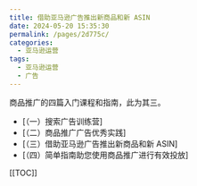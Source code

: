 ```yaml
---
title: 借助亚马逊广告推出新商品和新 ASIN
date: 2024-05-20 15:35:30
permalink: /pages/2d775c/
categories: 
  - 亚马逊运营
tags: 
  - 亚马逊运营
  - 广告
---
```


商品推广的四篇入门课程和指南，此为其三。

- [（一）搜索广告训练营]
- [（二）商品推广广告优秀实践]
- [（三）借助亚马逊广告推出新商品和新 ASIN]
- [（四）简单指南助您使用商品推广进行有效投放]

[[TOC]]
